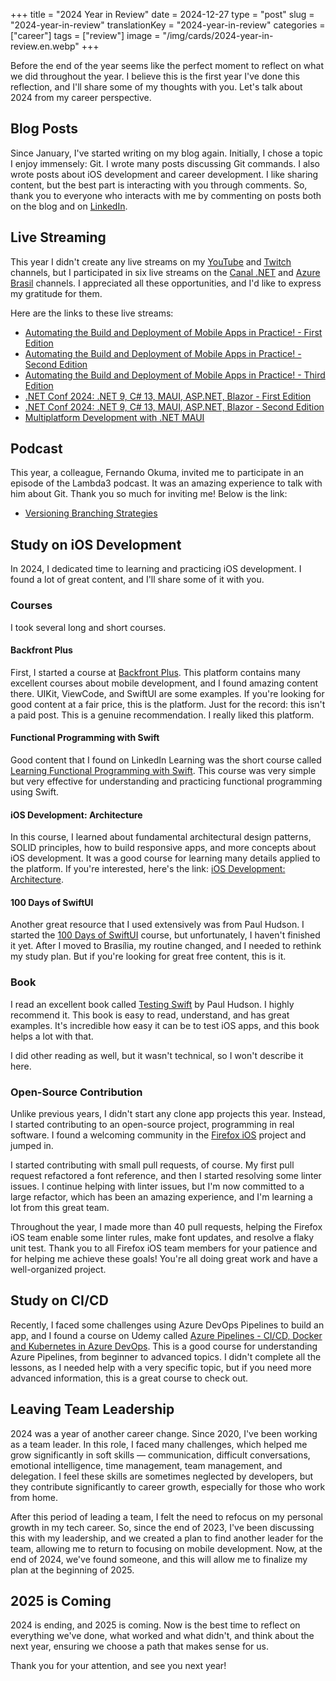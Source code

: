 +++
title = "2024 Year in Review"
date = 2024-12-27
type = "post"
slug = "2024-year-in-review"
translationKey = "2024-year-in-review"
categories = ["career"]
tags = ["review"]
image = "/img/cards/2024-year-in-review.en.webp"
+++

Before the end of the year seems like the perfect moment to reflect on what we did throughout the year. I believe this is the first year I've done this reflection, and I'll share some of my thoughts with you. Let's talk about 2024 from my career perspective.

## Blog Posts

Since January, I've started writing on my blog again. Initially, I chose a topic I enjoy immensely: Git. I wrote many posts discussing Git commands. I also wrote posts about iOS development and career development. I like sharing content, but the best part is interacting with you through comments. So, thank you to everyone who interacts with me by commenting on posts both on the blog and on [LinkedIn][my_linkedin].

## Live Streaming

This year I didn't create any live streams on my [YouTube][my_youtube] and [Twitch][my_twitch] channels, but I participated in six live streams on the [Canal .NET][canal_dotnet] and [Azure Brasil][azure_brasil] channels. I appreciated all these opportunities, and I'd like to express my gratitude for them.

Here are the links to these live streams:

- [Automating the Build and Deployment of Mobile Apps in Practice! - First Edition][live_1]
- [Automating the Build and Deployment of Mobile Apps in Practice! - Second Edition][live_2]
- [Automating the Build and Deployment of Mobile Apps in Practice! - Third Edition][live_3]
- [.NET Conf 2024: .NET 9, C# 13, MAUI, ASP.NET, Blazor - First Edition][live_4]
- [.NET Conf 2024: .NET 9, C# 13, MAUI, ASP.NET, Blazor - Second Edition][live_5]
- [Multiplatform Development with .NET MAUI][live_6]

## Podcast

This year, a colleague, Fernando Okuma, invited me to participate in an episode of the Lambda3 podcast. It was an amazing experience to talk with him about Git. Thank you so much for inviting me! Below is the link:

- [Versioning Branching Strategies][podcast_1]

## Study on iOS Development

In 2024, I dedicated time to learning and practicing iOS development. I found a lot of great content, and I'll share some of it with you.

### Courses

I took several long and short courses.

#### Backfront Plus

First, I started a course at [Backfront Plus][backfront_plus]. This platform contains many excellent courses about mobile development, and I found amazing content there. UIKit, ViewCode, and SwiftUI are some examples. If you're looking for good content at a fair price, this is the platform. Just for the record: this isn't a paid post. This is a genuine recommendation. I really liked this platform.

#### Functional Programming with Swift

Good content that I found on LinkedIn Learning was the short course called [Learning Functional Programming with Swift][learning_functional_programming_with_swift]. This course was very simple but very effective for understanding and practicing functional programming using Swift.

#### iOS Development: Architecture

In this course, I learned about fundamental architectural design patterns, SOLID principles, how to build responsive apps, and more concepts about iOS development. It was a good course for learning many details applied to the platform. If you're interested, here's the link: [iOS Development: Architecture][ios_development_architecture].

#### 100 Days of SwiftUI

Another great resource that I used extensively was from Paul Hudson. I started the [100 Days of SwiftUI][100_days_of_swiftui] course, but unfortunately, I haven't finished it yet. After I moved to Brasília, my routine changed, and I needed to rethink my study plan. But if you're looking for great free content, this is it.

### Book

I read an excellent book called [Testing Swift][testing_swift] by Paul Hudson. I highly recommend it. This book is easy to read, understand, and has great examples. It's incredible how easy it can be to test iOS apps, and this book helps a lot with that.

I did other reading as well, but it wasn't technical, so I won't describe it here.

### Open-Source Contribution

Unlike previous years, I didn't start any clone app projects this year. Instead, I started contributing to an open-source project, programming in real software. I found a welcoming community in the [Firefox iOS][firefox_ios] project and jumped in.

I started contributing with small pull requests, of course. My first pull request refactored a font reference, and then I started resolving some linter issues.  I continue helping with linter issues, but I'm now committed to a large refactor, which has been an amazing experience, and I'm learning a lot from this great team.

Throughout the year, I made more than 40 pull requests, helping the Firefox iOS team enable some linter rules, make font updates, and resolve a flaky unit test.  Thank you to all Firefox iOS team members for your patience and for helping me achieve these goals! You're all doing great work and have a well-organized project.

## Study on CI/CD

Recently, I faced some challenges using Azure DevOps Pipelines to build an app, and I found a course on Udemy called [Azure Pipelines - CI/CD, Docker and Kubernetes in Azure DevOps][azure_pipelines]. This is a good course for understanding Azure Pipelines, from beginner to advanced topics.  I didn't complete all the lessons, as I needed help with a very specific topic, but if you need more advanced information, this is a great course to check out.

## Leaving Team Leadership

2024 was a year of another career change. Since 2020, I've been working as a team leader.  In this role, I faced many challenges, which helped me grow significantly in soft skills — communication, difficult conversations, emotional intelligence, time management, team management, and delegation. I feel these skills are sometimes neglected by developers, but they contribute significantly to career growth, especially for those who work from home.

After this period of leading a team, I felt the need to refocus on my personal growth in my tech career. So, since the end of 2023, I've been discussing this with my leadership, and we created a plan to find another leader for the team, allowing me to return to focusing on mobile development.  Now, at the end of 2024, we've found someone, and this will allow me to finalize my plan at the beginning of 2025.

## 2025 is Coming

2024 is ending, and 2025 is coming. Now is the best time to reflect on everything we've done, what worked and what didn't, and think about the next year, ensuring we choose a path that makes sense for us.

Thank you for your attention, and see you next year!

[my_youtube]: https://www.youtube.com/ionixjunior
[my_twitch]: https://www.twitch.tv/ionixjunior
[my_linkedin]: https://www.linkedin.com/in/ionixjunior/
[canal_dotnet]: https://www.youtube.com/@CanalDotNET
[azure_brasil]: https://www.youtube.com/@azurebrasilcloud
[backfront_plus]: https://backfront.com.br/backfront-plus
[100_days_of_swiftui]: https://www.hackingwithswift.com/100/swiftui
[azure_pipelines]: https://www.udemy.com/course/azurepipelines/
[firefox_ios]: https://github.com/mozilla-mobile/firefox-ios
[live_1]: https://www.youtube.com/watch?v=CLFaMNJRChk
[live_2]: https://www.youtube.com/watch?v=ZfjvroVEa_s
[live_3]: https://www.youtube.com/watch?v=pOrzMb-YXFM
[live_4]: https://www.youtube.com/watch?v=qic347r3R2A
[live_5]: https://www.youtube.com/watch?v=o4GBUUMnedg
[live_6]: https://www.youtube.com/watch?v=i6Ef-ex7-3s
[podcast_1]: https://tivit.com/podcast/podcast-401/
[testing_swift]: https://www.hackingwithswift.com/store/testing-swift
[learning_functional_programming_with_swift]: https://www.linkedin.com/learning/learning-functional-programming-with-swift/welcome
[ios_development_architecture]: https://www.linkedin.com/learning/ios-development-architecture/the-value-in-architecting-your-apps